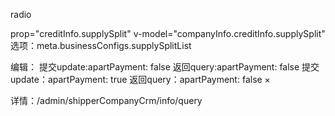 radio 

prop="creditInfo.supplySplit"
v-model="companyInfo.creditInfo.supplySplit"
选项：meta.businessConfigs.supplySplitList


编辑：
提交update:apartPayment: false
返回query:apartPayment: false
提交update：apartPayment: true
返回query：apartPayment: false ×

详情：/admin/shipperCompanyCrm/info/query
